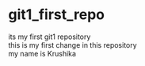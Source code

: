 # git1_first_repo
its my first git1 repository
<br>
this is my first change in  this repository
<br>
my name is Krushika
